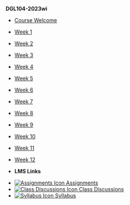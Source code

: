 **DGL104-2023wi**

- [Course Welcome](dgl104-2023wi/course-welcome)
- [Week 1](dgl104-2023wi/week-01)
- [Week 2](dgl104-2023wi/week-02)
- [Week 3](dgl104-2023wi/week-03)
- [Week 4](dgl104-2023wi/week-04)
- [Week 5](dgl104-2023wi/week-05)
- [Week 6](dgl104-2023wi/week-06)
- [Week 7](dgl104-2023wi/week-07)
- [Week 8](dgl104-2023wi/week-08)
- [Week 9](dgl104-2023wi/week-09)
- [Week 10](dgl104-2023wi/week-10)
- [Week 11](dgl104-2023wi/week-11)
- [Week 12](dgl104-2023wi/week-12)

- **LMS Links**
<!-- - [![Calendar Icon](https://icongr.am/fontawesome/calendar.svg?size=16&color=808080) Calendar]() -->
- [![Assignments Icon](https://icongr.am/fontawesome/pencil.svg?size=16&color=808080) Assignments]()
- [![Class Discussions Icon](https://icongr.am/fontawesome/comments-o.svg?size=16&color=808080) Class Discussions]()
- [![Syllabus Icon](https://icongr.am/fontawesome/list.svg?size=16&color=808080) Syllabus]()
